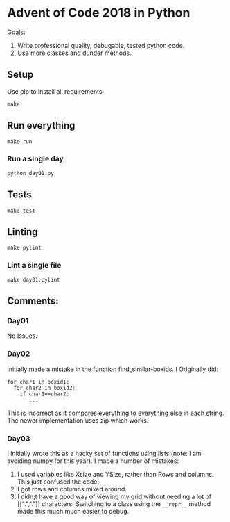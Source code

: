 # Advent of Code 2018 in Python

Goals:
1. Write professional quality, debugable, tested python code.
2. Use more classes and dunder methods.


## Setup

Use pip to install all requirements

```
make
```

## Run everything

```
make run
```

### Run a single day

```
python day01.py
```

## Tests

```
make test
```

## Linting

```
make pylint
```

### Lint a single file

```
make day01.pylint
```

## Comments:
### Day01
No Issues.

### Day02
Initially made a mistake in the function find_similar-boxids. 
I Originally did:
```
for char1 in boxid1:
  for char2 in boxid2:
    if char1==char2:
       ...
```
This is incorrect as it compares everything to everything else in each string. The newer implementation uses zip which works.

### Day03
I initially wrote this as a hacky set of functions using lists (note: I am avoiding numpy for this year).
I made a number of mistakes:
1. I used variables like Xsize and YSize, rather than Rows and columns. This just confused the code.
2. I got rows and columns mixed around.
3. I didn;t have a good way of viewing my grid without needing a lot of [[".","."]] characters. Switching to a class using the ```__repr__``` method made this much much easier to debug.

